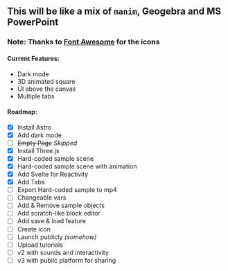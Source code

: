 This will be like a mix of `manim`, Geogebra and MS PowerPoint
-------------------------------------

### Note: Thanks to [Font Awesome](https://fontawesome.com/) for the icons

#### Current Features:
- Dark mode
- 3D animated square
- UI above the canvas
- Multiple tabs

#### Roadmap:
- [x] Install Astro
- [x] Add dark mode
- [ ] ~~Empty Page~~ _Skipped_
- [x] Install Three.js
- [x] Hard-coded sample scene
- [x] Hard-coded sample scene with animation
- [x] Add Svelte for Reactivity 
- [x] Add Tabs
- [ ] Export Hard-coded sample to mp4
- [ ] Changeable vars
- [ ] Add & Remove sample objects
- [ ] Add scratch-like block editor
- [ ] Add save & load feature
- [ ] Create icon
- [ ] Launch publicly _(somehow)_
- [ ] Upload tutorials
- [ ] v2 with sounds and interactivity
- [ ] v3 with public platform for sharing
